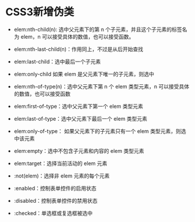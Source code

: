 # CSS3新增伪类

- elem:nth-child(n): 选中父元素下的第 n 个子元素，并且这个子元素的标签名为 elem，n 可以接受具体的数值，也可以接受函数。
- elem:nth-last-child(n)：作用同上，不过是从后开始查找
- elem:last-child：选中最后一个子元素
- elem:only-child 如果 elem 是父元素下唯一的子元素，则选中

- elem:nth-of-type(n)：选中父元素下第 n 个 elem 类型元素，n 可以接受具体的数值，也可以接受函数
- elem:first-of-type：选中父元素下第一个 elem 类型元素
- elem:last-of-type：选中父元素下最后一个 elem 类型元素
- elem:only-of-type： 如果父元素下的子元素只有一个 elem 类型元素，则选中该元素

- elem:empty：选中不包含子元素和内容的 elem 类型元素
- elem:target：选择当前活动的 elem 元素
- :not(elem)：选择非 elem 元素的每个元素

- :enabled：控制表单控件的启用状态
- :disabled：控制表单控件的禁用状态
- :checked：单选框或复选框被选中
